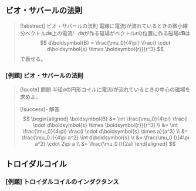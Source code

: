 ## ビオ・サバールの法則

> [!abstract] ビオ・サバールの法則
> 電線に電流$I$が流れているときの微小線分ベクトル$d\boldsymbol{s}$上の電流$I \cdot d\boldsymbol{s}$が作る磁場がベクトル$\boldsymbol{r}$の位置に作る磁場$d\boldsymbol{B}$は
> $$
> d\boldsymbol{B} = \frac{\mu_0}{4\pi} \frac{I \cdot d\boldsymbol{s} \times \boldsymbol{r}}{r^3}
> $$
> で表せる。

### [例題] ビオ・サバールの法則

> [!quote] 問題
> 半径$a$の円形コイルに電流$I$が流れているときの中心の磁場を求めよ。

> [!success]- 解答
> $$
>     \begin{aligned}
>         \boldsymbol{B} &= \int \frac{\mu_0}{4\pi} \frac{I \cdot d\boldsymbol{s} \times \boldsymbol{r}}{r^3} \\
>                        &= \int \frac{\mu_0}{4\pi} \frac{I \cdot d\boldsymbol{s} \times a}{a^3} \\
>                        &= \frac{\mu_0 I}{4\pi a^2} \int d\boldsymbol{s} \\
>                        &= \frac{\mu_0 I}{4\pi a^2} \cdot 2\pi a \\
>                        &= \frac{\mu_0 I}{2a}
>     \end{aligned}
> $$


## トロイダルコイル

### [例題] トロイダルコイルのインダクタンス
